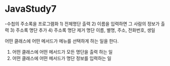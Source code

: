 # JavaStudy7

-수첩의 주소록을 프로그램화
	1) 전체명단 출력
	2) 이름을 입력하면 그 사람의 정보가 출력
	3) 주소록 명단 추가
	4) 주소록 명단 제거
명단
	이름, 별명, 주소, 전화번호, 생일
	
어떤 클래스에 어떤 메서드가 메뉴를 선택하게 하는 일을 한다.
1. 어떤 클래스에 어떤 메서드가 모든 명단을 출력 하는 일
3. 어떤 클래스에 어떤 메서드가 명단 정보를 입력하는 일